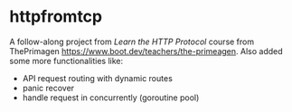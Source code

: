 # httpfromtcp

A follow-along project from _Learn the HTTP Protocol_ course from ThePrimagen https://www.boot.dev/teachers/the-primeagen.
Also added some more functionalities like:
- API request routing with dynamic routes
- panic recover
- handle request in concurrently (goroutine pool)
